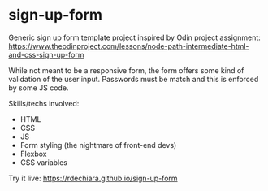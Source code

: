 # sign-up-form
Generic sign up form template project inspired by Odin project
assignment: https://www.theodinproject.com/lessons/node-path-intermediate-html-and-css-sign-up-form

While not meant to be a responsive form, the form offers some kind of
validation of the user input. Passwords must be match and this is
enforced by some JS code.

Skills/techs involved:
- HTML
- CSS
- JS
- Form styling (the nightmare of front-end devs)
- Flexbox
- CSS variables

Try it live: https://rdechiara.github.io/sign-up-form
